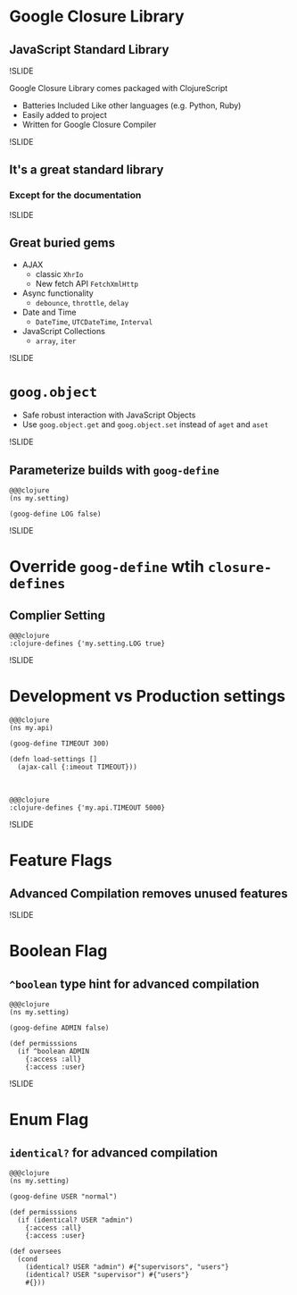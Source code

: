 # Google Closure Library
## JavaScript Standard Library

!SLIDE

Google Closure Library comes packaged with ClojureScript

- Batteries Included Like other languages (e.g. Python, Ruby)
- Easily added to project
- Written for Google Closure Compiler

!SLIDE

## It's a great standard library
### Except for the documentation

!SLIDE

## Great buried gems

- AJAX
    - classic `XhrIo`
    - New fetch API `FetchXmlHttp`
- Async functionality
    - `debounce`, `throttle`, `delay`
- Date and Time
    - `DateTime`, `UTCDateTime`, `Interval`
- JavaScript Collections
    - `array`, `iter`

!SLIDE

# `goog.object`
- Safe robust interaction with JavaScript Objects
- Use  `goog.object.get` and `goog.object.set` instead of `aget` and `aset`

!SLIDE

## Parameterize builds with `goog-define`

    @@@clojure
    (ns my.setting)

    (goog-define LOG false)

!SLIDE

# Override `goog-define` wtih `closure-defines`
## Complier Setting

    @@@clojure
    :clojure-defines {'my.setting.LOG true}

!SLIDE

# Development vs Production settings

    @@@clojure
    (ns my.api)

    (goog-define TIMEOUT 300)

    (defn load-settings []
      (ajax-call {:imeout TIMEOUT}))

&nbsp;

    @@@clojure
    :clojure-defines {'my.api.TIMEOUT 5000}


!SLIDE

# Feature Flags
## Advanced Compilation removes unused features

!SLIDE

# Boolean Flag
## `^boolean` type hint for advanced compilation

    @@@clojure
    (ns my.setting)

    (goog-define ADMIN false)

    (def permisssions
      (if ^boolean ADMIN
        {:access :all}
        {:access :user}

!SLIDE

# Enum Flag
## `identical?` for advanced compilation

    @@@clojure
    (ns my.setting)

    (goog-define USER "normal")

    (def permisssions
      (if (identical? USER "admin")
        {:access :all}
        {:access :user}

    (def oversees
      (cond
        (identical? USER "admin") #{"supervisors", "users"}
        (identical? USER "supervisor") #{"users"}
        #{}))
